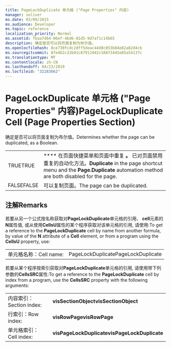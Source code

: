 ```yaml
---
title: PageLockDuplicate 单元格 ("Page Properties" 内容)
manager: soliver
ms.date: 03/09/2015
ms.audience: Developer
ms.topic: reference
localization_priority: Normal
ms.assetid: fbaa7d64-06ef-46d6-81d5-9d7af1c14b65
description: 确定是否可以将页面复制为布尔值。
ms.openlocfilehash: 8ce730fcdc2dff5deac44d8c053b84e82a82d4cb
ms.sourcegitcommit: 8fe462c32b91c87911942c188f3445e85a54137c
ms.translationtype: MT
ms.contentlocale: zh-CN
ms.lasthandoff: 04/23/2019
ms.locfileid: "32283662"
---
```

# <a name="pagelockduplicate-cell-page-properties-section"></a><span data-ttu-id="c1323-103">PageLockDuplicate 单元格 ("Page Properties" 内容)</span><span class="sxs-lookup"><span data-stu-id="c1323-103">PageLockDuplicate Cell (Page Properties Section)</span></span>

<span data-ttu-id="c1323-104">确定是否可以将页面复制为布尔值。</span><span class="sxs-lookup"><span data-stu-id="c1323-104">Determines whether the page can be duplicated, as a Boolean.</span></span>
  
|||
|:-----|:-----|
|<span data-ttu-id="c1323-105">TRUE</span><span class="sxs-lookup"><span data-stu-id="c1323-105">TRUE</span></span>  <br/> |<span data-ttu-id="c1323-106">\*\*\*\* 在页面快捷菜单和页面中重复 **。** 已对页面禁用重复的自动化方法。</span><span class="sxs-lookup"><span data-stu-id="c1323-106">**Duplicate** in the page shortcut menu and the **Page.Duplicate** automation method are both disabled for the page.</span></span>  <br/> |
|<span data-ttu-id="c1323-107">FALSE</span><span class="sxs-lookup"><span data-stu-id="c1323-107">FALSE</span></span>  <br/> |<span data-ttu-id="c1323-108">可以复制页面。</span><span class="sxs-lookup"><span data-stu-id="c1323-108">The page can be duplicated.</span></span>  <br/> |
   
## <a name="remarks"></a><span data-ttu-id="c1323-109">注解</span><span class="sxs-lookup"><span data-stu-id="c1323-109">Remarks</span></span>

<span data-ttu-id="c1323-110">若要从另一个公式按名称获取对**PageLockDuplicate**单元格的引用、 **cell**元素的**N**属性值, 或从使用**CellsU**属性的某个程序获取对该单元格的引用, 请使用:</span><span class="sxs-lookup"><span data-stu-id="c1323-110">To get a reference to the **PageLockDuplicate** cell by name from another formula, by value of the **N** attribute of a **Cell** element, or from a program using the **CellsU** property, use:</span></span> 
  
|||
|:-----|:-----|
| <span data-ttu-id="c1323-111">单元格名称：</span><span class="sxs-lookup"><span data-stu-id="c1323-111">Cell name:</span></span>  <br/> | <span data-ttu-id="c1323-112">PageLockDuplicate</span><span class="sxs-lookup"><span data-stu-id="c1323-112">PageLockDuplicate</span></span>  <br/> |
   
<span data-ttu-id="c1323-113">若要从某个程序按索引获取对**PageLockDuplicate**单元格的引用, 请使用带下列参数的**CellsSRC**属性:</span><span class="sxs-lookup"><span data-stu-id="c1323-113">To get a reference to the **PageLockDuplicate** cell by index from a program, use the **CellsSRC** property with the following arguments:</span></span> 
  
|||
|:-----|:-----|
| <span data-ttu-id="c1323-114">内容索引：</span><span class="sxs-lookup"><span data-stu-id="c1323-114">Section index:</span></span>  <br/> |<span data-ttu-id="c1323-115">**visSectionObject**</span><span class="sxs-lookup"><span data-stu-id="c1323-115">**visSectionObject**</span></span> <br/> |
| <span data-ttu-id="c1323-116">行索引：</span><span class="sxs-lookup"><span data-stu-id="c1323-116">Row index:</span></span>  <br/> |<span data-ttu-id="c1323-117">**visRowPage**</span><span class="sxs-lookup"><span data-stu-id="c1323-117">**visRowPage**</span></span> <br/> |
| <span data-ttu-id="c1323-118">单元格索引：</span><span class="sxs-lookup"><span data-stu-id="c1323-118">Cell index:</span></span>  <br/> |<span data-ttu-id="c1323-119">**visPageLockDuplicate**</span><span class="sxs-lookup"><span data-stu-id="c1323-119">**visPageLockDuplicate**</span></span> <br/> |
   


